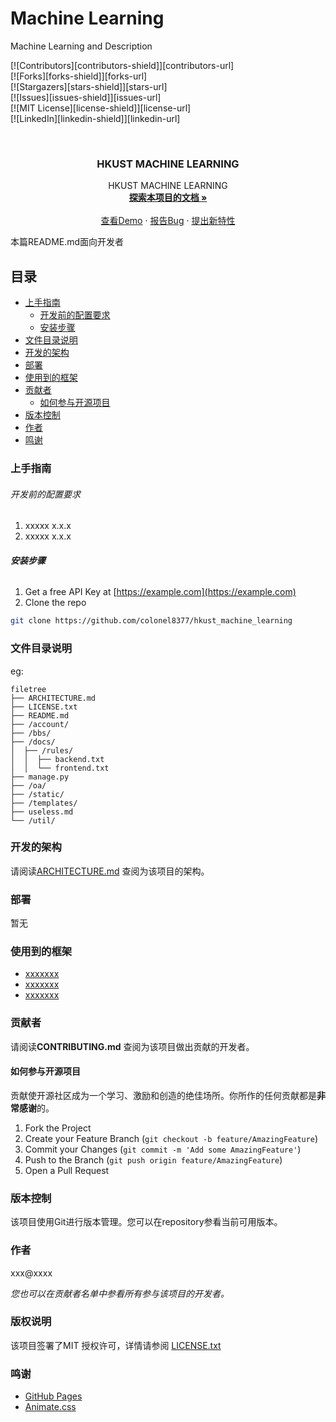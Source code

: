 # Machine Learning

Machine Learning and Description

<!-- PROJECT SHIELDS -->

[![Contributors][contributors-shield]][contributors-url]
<br />
[![Forks][forks-shield]][forks-url]
<br />
[![Stargazers][stars-shield]][stars-url]
<br />
[![Issues][issues-shield]][issues-url]
<br />
[![MIT License][license-shield]][license-url]
<br />
[![LinkedIn][linkedin-shield]][linkedin-url]
<br />

<!-- PROJECT LOGO -->
<br />

<p align="center">

  <h3 align="center">HKUST MACHINE LEARNING</h3>
  <p align="center">
    HKUST MACHINE LEARNING
    <br />
    <a href="https://github.com/colonel8377/hkust_machine_learning"><strong>探索本项目的文档 »</strong></a>
    <br />
    <br />
    <a href="https://github.com/colonel8377/hkust_machine_learning">查看Demo</a>
    ·
    <a href="https://github.com/colonel8377/hkust_machine_learning">报告Bug</a>
    ·
    <a href="https://github.com/colonel8377/hkust_machine_learning">提出新特性</a>
  </p>

</p>


 本篇README.md面向开发者
 
## 目录

- [上手指南](#上手指南)
  - [开发前的配置要求](#开发前的配置要求)
  - [安装步骤](#安装步骤)
- [文件目录说明](#文件目录说明)
- [开发的架构](#开发的架构)
- [部署](#部署)
- [使用到的框架](#使用到的框架)
- [贡献者](#贡献者)
  - [如何参与开源项目](#如何参与开源项目)
- [版本控制](#版本控制)
- [作者](#作者)
- [鸣谢](#鸣谢)

### 上手指南



###### 开发前的配置要求

1. xxxxx x.x.x
2. xxxxx x.x.x

###### **安装步骤**

1. Get a free API Key at [https://example.com](https://example.com)
2. Clone the repo

```sh
git clone https://github.com/colonel8377/hkust_machine_learning
```

### 文件目录说明
eg:

```
filetree 
├── ARCHITECTURE.md
├── LICENSE.txt
├── README.md
├── /account/
├── /bbs/
├── /docs/
│  ├── /rules/
│  │  ├── backend.txt
│  │  └── frontend.txt
├── manage.py
├── /oa/
├── /static/
├── /templates/
├── useless.md
└── /util/

```





### 开发的架构 

请阅读[ARCHITECTURE.md](https://github.com/colonel8377/hkust_machine_learning/blob/master/ARCHITECTURE.md) 查阅为该项目的架构。

### 部署

暂无

### 使用到的框架

- [xxxxxxx](https://getbootstrap.com)
- [xxxxxxx](https://jquery.com)
- [xxxxxxx](https://laravel.com)

### 贡献者

请阅读**CONTRIBUTING.md** 查阅为该项目做出贡献的开发者。

#### 如何参与开源项目

贡献使开源社区成为一个学习、激励和创造的绝佳场所。你所作的任何贡献都是**非常感谢**的。


1. Fork the Project
2. Create your Feature Branch (`git checkout -b feature/AmazingFeature`)
3. Commit your Changes (`git commit -m 'Add some AmazingFeature'`)
4. Push to the Branch (`git push origin feature/AmazingFeature`)
5. Open a Pull Request



### 版本控制

该项目使用Git进行版本管理。您可以在repository参看当前可用版本。

### 作者

xxx@xxxx

 *您也可以在贡献者名单中参看所有参与该项目的开发者。*

### 版权说明

该项目签署了MIT 授权许可，详情请参阅 [LICENSE.txt](https://github.com/colonel8377/hkust_machine_learning/blob/master/LICENSE.txt)

### 鸣谢

- [GitHub Pages](https://pages.github.com)
- [Animate.css](https://daneden.github.io/animate.css)

<!-- links -->
[your-project-path]:colonel8377/hkust_machine_learning


